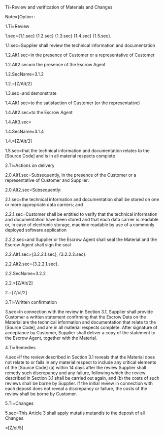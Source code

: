 Ti=Review and verification of Materials and Changes

Note=[Option : 

1.Ti=Review

1.sec={1.1.sec} {1.2.sec} {1.3.sec} {1.4.sec} {1.5.sec}. 

1.1.sec=Supplier shall review the technical information and documentation 

1.2.Alt1.sec=in the presence of Customer or a representative of Customer

1.2.Alt2.sec=in the presence of the Escrow Agent

1.2.SecName=3.1.2

1.2.=[Z/Alt/2]

1.3.sec=and demonstrate

1.4.Alt1.sec=to the satisfaction of Customer (or the representative)

1.4.Alt2.sec=to the Escrow Agent

1.4.Alt3.sec=</i>

1.4.SecName=3.1.4

1.4.=[Z/Alt/3]

1.5.sec=that the technical information and documentation relates to the [Source Code] and is in all material respects complete

2.Ti=Actions on delivery

2.0.Alt1.sec=Subsequently, in the presence of the Customer or a representative of Customer and Supplier:

2.0.Alt2.sec=Subsequently:

2.1.sec=the technical information and documentation shall be stored on one or more appropriate data carriers; and

2.2.1.sec=Customer shall be entitled to verify that the technical information and documentation have been stored and that each data carrier is readable or, in case of electronic storage, machine readable by use of a commonly deployed software application

2.2.2.sec=and Supplier or the Escrow Agent shall seal the Material and the Escrow Agent shall sign the seal

2.2.Alt1.sec={3.2.2.1.sec}, {3.2.2.2.sec}.

2.2.Alt2.sec={3.2.2.1.sec}.

2.2.SecName=3.2.2

2.2.=[Z/Alt/2]

2.=[Z/ol/2]

3.Ti=Written confirmation

3.sec=In connection with the review in Section 3.1, Supplier shall provide Customer a written statement confirming that the Escrow Data on the Material are the technical information and documentation that relate to the [Source Code], and are in all material respects complete. After signature of acceptance by Customer, Supplier shall deliver a copy of the statement to the Escrow Agent, together with the Material.

4.Ti=Remedies

4.sec=If the review described in Section 3.1 reveals that the Material does not relate to or fails in any material respect to include any critical elements of the [Source Code] (a) within 14 days after the review Supplier shall remedy such discrepancy and any failure, following which the review described in Section 3.1 shall be carried out again, and (b) the costs of such reviews shall be borne by Supplier. If the initial review in connection with each deposit does not reveal a discrepancy or failure, the costs of the review shall be borne by Customer.

5.Ti=Changes

5.sec=This Article 3 shall apply mutatis mutandis to the deposit of all Changes.

=[Z/ol/5]